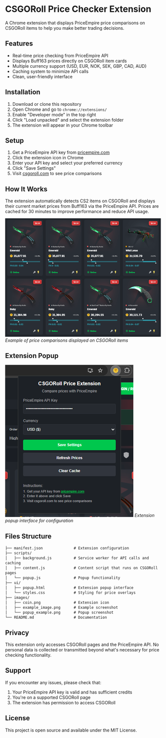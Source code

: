 # CSGORoll Price Checker Extension

A Chrome extension that displays PriceEmpire price comparisons on CSGORoll items to help you make better trading decisions.

## Features

- Real-time price checking from PriceEmpire API
- Displays Buff163 prices directly on CSGORoll item cards
- Multiple currency support (USD, EUR, NOK, SEK, GBP, CAD, AUD)
- Caching system to minimize API calls
- Clean, user-friendly interface

## Installation

1. Download or clone this repository
2. Open Chrome and go to `chrome://extensions/`
3. Enable "Developer mode" in the top right
4. Click "Load unpacked" and select the extension folder
5. The extension will appear in your Chrome toolbar

## Setup

1. Get a PriceEmpire API key from [pricempire.com](https://pricempire.com)
2. Click the extension icon in Chrome
3. Enter your API key and select your preferred currency
4. Click "Save Settings"
5. Visit [csgoroll.com](https://csgoroll.com) to see price comparisons

## How It Works

The extension automatically detects CS2 items on CSGORoll and displays their current market prices from Buff163 via the PriceEmpire API. Prices are cached for 30 minutes to improve performance and reduce API usage.

![Price Checker Example](images/example_image.png)
*Example of price comparisons displayed on CSGORoll items*

## Extension Popup

![Extension Popup](images/popup_example.png)
*Extension popup interface for configuration*

## Files Structure

```
├── manifest.json              # Extension configuration
├── scripts/
│   ├── background.js          # Service worker for API calls and caching
│   ├── content.js             # Content script that runs on CSGORoll pages
│   └── popup.js               # Popup functionality
├── ui/
│   ├── popup.html             # Extension popup interface
│   └── styles.css             # Styling for price overlays
├── images/
│   ├── coin.png               # Extension icon
│   ├── example_image.png      # Example screenshot
│   └── popup_example.png      # Popup screenshot
└── README.md                  # Documentation
```

## Privacy

This extension only accesses CSGORoll pages and the PriceEmpire API. No personal data is collected or transmitted beyond what's necessary for price checking functionality.

## Support

If you encounter any issues, please check that:
1. Your PriceEmpire API key is valid and has sufficient credits
2. You're on a supported CSGORoll page
3. The extension has permission to access CSGORoll

## License

This project is open source and available under the MIT License.